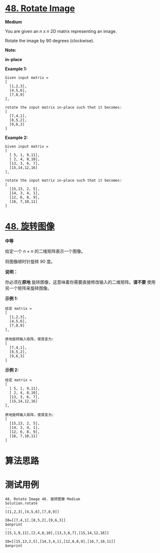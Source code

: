 # [48. Rotate Image][enTitle]

**Medium**

You are given an  *n*  x  *n*  2D matrix representing an image.

Rotate the image by 90 degrees (clockwise).

**Note:** 

**in-place** 

**Example 1:** 

```
Given input matrix = 
[
  [1,2,3],
  [4,5,6],
  [7,8,9]
],

rotate the input matrix in-place such that it becomes:
[
  [7,4,1],
  [8,5,2],
  [9,6,3]
]

```

**Example 2:** 

```
Given input matrix =
[
  [ 5, 1, 9,11],
  [ 2, 4, 8,10],
  [13, 3, 6, 7],
  [15,14,12,16]
], 

rotate the input matrix in-place such that it becomes:
[
  [15,13, 2, 5],
  [14, 3, 4, 1],
  [12, 6, 8, 9],
  [16, 7,10,11]
]

```
# [48. 旋转图像][cnTitle]

**中等**

给定一个  *n* ×  *n*  的二维矩阵表示一个图像。

将图像顺时针旋转 90 度。

**说明：** 

你必须在**原地** 旋转图像，这意味着你需要直接修改输入的二维矩阵。**请不要** 使用另一个矩阵来旋转图像。

**示例 1:** 

```
给定 matrix = 
[
  [1,2,3],
  [4,5,6],
  [7,8,9]
],

原地旋转输入矩阵，使其变为:
[
  [7,4,1],
  [8,5,2],
  [9,6,3]
]

```

**示例 2:** 

```
给定 matrix =
[
  [ 5, 1, 9,11],
  [ 2, 4, 8,10],
  [13, 3, 6, 7],
  [15,14,12,16]
], 

原地旋转输入矩阵，使其变为:
[
  [15,13, 2, 5],
  [14, 3, 4, 1],
  [12, 6, 8, 9],
  [16, 7,10,11]
]

```


# 算法思路

# 测试用例
```
48. Rotate Image 48. 旋转图像 Medium
Solution.rotate
---
[[1,2,3],[4,5,6],[7,8,9]]

I0=[[7,4,1],[8,5,2],[9,6,3]]
$enprint
---
[[5,1,9,11],[2,4,8,10],[13,3,6,7],[15,14,12,16]] 

I0=[[15,13,2,5],[14,3,4,1],[12,6,8,9],[16,7,10,11]]
$enprint
```

[enTitle]: https://leetcode.com/problems/rotate-image/
[cnTitle]: https://leetcode-cn.com/problems/rotate-image/
